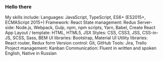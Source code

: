 ### Hello there 

My skills include:
Languages: JavaScript, TypeScript, ES6+ (ES2015+, ECMAScript 2015+)
Framework: React
State management: Redux
Server-side: Node.js, Webpack, Gulp, npm, npm scripts, Yarn, Babel, Create React App
Layout / template: HTML, HTML5, JSX
Styles: CSS, CSS3, JSS, CSS-in-JS, SCSS, Sass, BEM
UI libraries: Bootstrap, Material UI
Utility libraries: React router, Redux form
Version control: Git, GitHub
Tools: Jira, Trello
Project management: Kanban
Communication: Fluent in written and spoken English, Native in Russian
